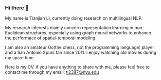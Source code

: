 ### Hi there 👋 
My name is Tianjian Li, currently doing research on multilingual NLP. 
  
My research interests mainly concern representation learning in non-Euclidean structures, 
especially using graph neural networks to enhance the performace of spatial-temporal modeling

I am also an amateur Go(the chess, not the programming language) player and a San Antonio Spurs fan since 2011. I enjoy watching old movies during my spare time. 

[Here](https://github.com/truthbutcher/studymaterials/blob/main/CV_Tianjian_2022_Homepage.pdf) is my CV. If you have anything to share with me, please feel free to contact me through my email: tl2387@nyu.edu


